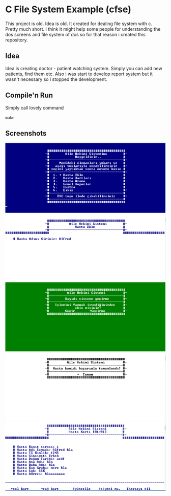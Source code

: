 C File System Example (cfse)
======================

This project is old. Idea is old. It created for dealing file system with c. Pretty much short. I think it might help some people for understanding the dos screens and file system of dos so for that reason i created this repository.


Idea
--------------
Idea is creating doctor - patient watching system. Simply you can add new patients, find them etc. 
Also i was start to develop report system but it wasn't necessary so i stopped the development.


Compile'n Run
--------------------

Simply call lovely command

	make

	
Screenshots
------------------

![1](doc/mainscreen.png)
![2](doc/addpatient.png)
![3](doc/askforsave.png)
![4](doc/savingdone.png)
![5](doc/patientcard.png)
